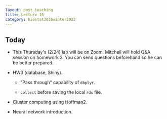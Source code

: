 ```yaml
---
layout: post_teaching
title: Lecture 15
category: biostat203bwinter2022
---
```


## Today

* This Thursday's (2/24) lab will be on Zoom. Mitchell will hold Q&A session on homework 3. You can send questions beforehand so he can be better prepared. 

* HW3 (database, Shiny).

    * "Pass through" capability of `dbplyr`. 
    
    * `collect` before saving the local `rds` file. 

* Cluster computing using Hoffman2.

* Neural network introduction.
